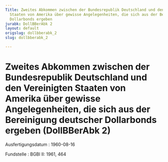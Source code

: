 ```yaml
---
Title: Zweites Abkommen zwischen der Bundesrepublik Deutschland und den Vereinigten
  Staaten von Amerika über gewisse Angelegenheiten, die sich aus der Bereinigung deutscher
  Dollarbonds ergeben
jurabk: DollBBerAbk 2
layout: default
origslug: dollbberabk_2
slug: dollbberabk_2

---
```


# Zweites Abkommen zwischen der Bundesrepublik Deutschland und den Vereinigten Staaten von Amerika über gewisse Angelegenheiten, die sich aus der Bereinigung deutscher Dollarbonds ergeben (DollBBerAbk 2)

Ausfertigungsdatum
:   1960-08-16

Fundstelle
:   BGBl II: 1961, 464

